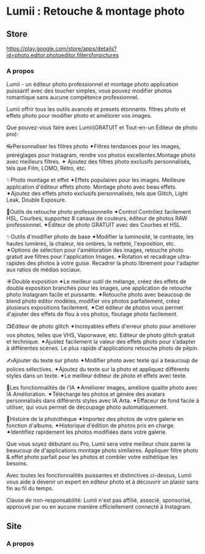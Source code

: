 # Lumii : Retouche & montage photo 

## Store
https://play.google.com/store/apps/details?id=photo.editor.photoeditor.filtersforpictures

### A propos 
Lumii - un éditeur photo professionnel et montage photo application puissant! avec des toucher simples, vous pouvez modifier photos romantique sans aucune compétence professionnel. 

Lumii offrir tous les outils avancés et presets étonnants. filtres photo et effets photo pour modifier photo et améliorer vos images. 

Que pouvez-vous faire avec Lumii(GRATUIT et Tout-en-un Éditeur de photo pro): 

👓Personnaliser les filtres photo 
✦Filtres tendances pour les images, préréglages pour Instagram, rendre vos photos excellentes.Montage photo avec meilleurs filtres. 
✦ Ajoutez des filtres photo exclusifs personnalisés, tels que Film, LOMO, Rétro, etc. 

✨Photo montage et effet 
✦Effets populaires pour les images. Meilleure application d'éditeur effets photo. Montage photo avec beau effets. 
✦Ajoutez des effets photo exclusifs personnalisés, tels que Glitch, Light Leak, Double Exposure. 

🎨Outils de retouche photo professionnelle 
✦Control Contrôlez facilement HSL, Courbes, supportez 8 canaux de couleurs, éditeur de photos RAW professionnel. 
✦Éditeur de photo GRATUIT avec des Courbes et HSL. 

✨Outils d'modifier photo de base 
✦Modifier la luminosité, le contraste, les hautes lumières, la chaleur, les ombres, la netteté, l'exposition, etc. 
✦Options de sélection pour l'amélioration des images, retouche photo gratuit ave filtres pour l'application Images. 
✦Rotation et recadrage ultra-rapides des photos à votre guise. Recadrer la photo librement pour l'adapter aux ratios de médias sociaux. 

☀️Double exposition 
✦Le meilleur outil de mélange, créez des effets de double exposition branchés pour les images, une application de retouche photo Instagram facile et puissante. 
✦Retouche photo avec beaucoup de blend photo editor modèles, modifier vos photos parfaitement, créez plusieurs expositions facilement. 
✦Cet éditeur de photos vous permet d'ajouter des effets de flou à vos photos, floutage photo facilement. 

📺Editeur de photo glitch 
✦Incroyables effets d'erreur photo pour améliorer vos photos, telles que VHS, Vaporwave, etc. Editeur de photo glitch gratuit et technique. 
✦Ajustez facilement la valeur des effets photo pour s’adapter à différentes scènes. Le plus rapide d'applications retouche photo de pépin. 

✍️Ajouter du texte sur photo 
✦Modifier photo avec texte qui a beaucoup de polices sélectives. 
✦Ajoutez du texte sur la photo et appliquez différents styles dans un texte. 
✦Le meilleur éditeur de photo et effets avec texte. 

🔮Les fonctionnalités de l’IA 
✦Améliorer images, améliore qualite photo avec IA Amélioration. 
✦Télécharge tes photos et génère des avatars personnalisés dans différents styles avec IA Arta. 
✦Effaceur de fond facile à utiliser, qui vous permet de découpage photo automatiquement. 

📖Histoire de la photothèque 
✦Importez des photos de votre galerie en fonction d'albums. 
✦Historique d'édition de photos pris en charge. 
✦Identifiez rapidement les photos modifiées dans votre galerie. 

Que vous soyez débutant ou Pro, Lumii sera votre meilleur choix parmi la beaucoup de d'applications montage photo similaires. Appliquer filtre photo & effet photo parfait pour les photos et combler votre esthétique les besoins. 

Avec toutes les fonctionnalités puissantes et distinctives ci-dessus, Lumii vous aide à devenir un expert en editeur photo et à découvrir un plaisir sans fin au fil du temps. 

Clause de non-responsabilité: 
Lumii n'est pas affilié, associé, sponsorisé, approuvé par ou en aucune manière officiellement connecté à Instagram. 

## Site
### A propos 
